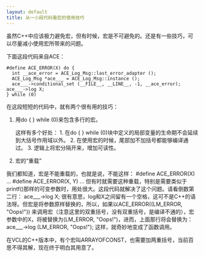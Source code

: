 ```yaml
---
layout: default
title: 从一小段代码看宏的使用技巧
---
```

虽然C++中应该极力避免宏，但有时候，宏是不可避免的。还是有一些技巧，可以尽量减小使用宏所带来的问题。

下面这段代码来自ACE：

    #define ACE_ERROR(X) do {
      int __ace_error = ACE_Log_Msg::last_error_adapter ();
      ACE_Log_Msg *ace___ = ACE_Log_Msg::instance ();
      ace___->conditional_set (__FILE__, __LINE__, -1, __ace_error); ace___->log X;
    } while (0)

在这段短短的代码中，就有两个很有用的技巧：

1. 用do { } while (0)来包含多行的宏。

    这样有多个好处：
        1. 在do { } while (0)块中定义的局部变量的生命期不会延续到大括号作用域以外。
        2. 在使用宏的时候，尾部加不加括号都能够编译通过。
        3. 逻辑上将宏分隔开来，增加可读性。

2. 宏的“重载”

我们都知道，宏是不能重载的，也就是说，不能这样： #define ACE_ERROR(X) ... #define ACE_ERROR(X, Y) ... 但有时就需要这种重载，特别是需要类似于printf()那样的可变参数时，用处很大。这段代码就解决了这个问题。请看倒数第二行：
    ace___->log X;
很有意思，log和X之间留有一个空格，这可不是C++的语法呀。但宏是将参数原样替换的，所以，如果以ACE_ERROR((LM_ERROR, "Oops!")) 来调用宏（注意这里的双重括号，没有双重括号，是编译不通的），宏参数中的X，将被替换为(LM_ERROR, "Oops!")，进而，上面那行将会替换为：
    ace___->log (LM_ERROR, "Oops!");
这样，就奇妙地变成了函数调用。

在VCL的C++版本中，有个宏叫ARRAYOFCONST，也需要加两重括号，当前百思不得其解，现在终于明白其用意了。
